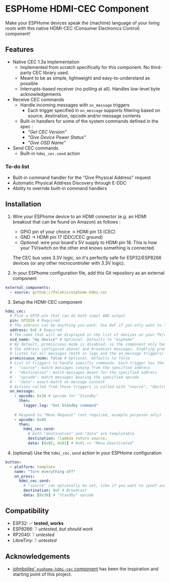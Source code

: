 # ESPHome HDMI-CEC Component

Make your ESPHome devices speak the (machine) language of your living room with this native HDMI-CEC (Consumer Electronics Control) component!

## Features

- Native CEC 1.3a implementation
    - Implemented from scratch specifically for this component. No third-party CEC library used.
    - Meant to be as simple, lightweight and easy-to-understand as possible
    - Interrupts-based receiver (no polling at all). Handles low-level byte acknowledgements
- Receive CEC commands
    - Handle incoming messages with `on_message` triggers
      - Each trigger specified in `on_message` supports filtering based on source, destination, opcode and/or message contents
    - Built-in handlers for some of the system commands defined in the spec :
      - _"Get CEC Version"_
      - _"Give Device Power Status"_
      - _"Give OSD Name"_
- Send CEC commands
    - Built-in `hdmi_cec.send` action

### To-do list

- Built-in command handler for the "Give Physical Address" request
- Automatic Physical Address Discovery through E-DDC
- Ability to override built-in command handlers

## Installation

1. Wire your ESPhome device to an HDMI connector (e.g. an HDMI breakout that can be found on Amazon) as follows :
    - GPIO pin of your choice -> HDMI pin 13 (CEC)
    - GND -> HDMI pin 17 (DDC/CEC ground)
    - _Optional_: wire your board's 5V supply to HDMI pin 18. This is how your TV/switch on the other end knows something is connected.

    The CEC bus uses 3.3V logic, so it's perfectly safe for ESP32/ESP8266 devices (or any other microcontroller with 3.3V logic).

2. In your ESPhome configuration file, add this Git repository as an external component

```yaml
external_components:
  - source: github://Palakis/esphome-hdmi-cec
```

3. Setup the HDMI-CEC component

```yaml
hdmi_cec:
  # Pick a GPIO pin that can do both input AND output
  pin: GPIO26 # Required
  # The address can be anything you want. Use 0xF if you only want to listen to the bus and not act like a standard device
  address: 0xE # Required
  # The name that will we displayed in the list of devices on your TV/receiver
  osd_name: "my device" # Optional. Defaults to "esphome"
  # By default, promiscuous mode is disabled, so the component only handles directly-address messages (matching
  # the address configured above) and broadcast messages. Enabling promiscuous mode will make the component
  # listen for all messages (both in logs and the on_message triggers)
  promiscuous_mode: false # Optional. Defaults to false
  # List of triggers to handle specific commands. Each trigger has the following optional filter parameters:
  # - "source": match messages coming from the specified address
  # - "destination": match messages meant for the specified address
  # - "opcode": match messages bearing the specified opcode
  # - "data": exact-match on message content
  # Actions called from these triggers is called with "source", "destination" and "data" as parameters
  on_message:
    - opcode: 0x36 # opcode for "Standby"
      then:
        logger.log: "Got Standby command"
    
    # Respond to "Menu Request" (not required, example purposes only)
    - opcode: 0x8D
      then:
        hdmi_cec.send:
          # both "destination" and "data" are templatable
          destination: !lambda return source;
          data: [0x8E, 0x01] # 0x01 => "Menu Deactivated"

```

4. (optional) Use the `hdmi_cec.send` action in your ESPHome configuration

```yaml
button:
  - platform: template
    name: "Turn everything off"
    on_press:
      hdmi_cec.send:
        # "source" can optionally be set, like if you want to spoof another device's address
        destination: 0xF # Broadcast
        data: [0x36] # "Standby" opcode
```

## Compatibility

- ESP32: ✅ **tested, works**
- ESP8266: ❔ _untested, but should work_
- RP2040: ❔ _untested_
- LibreTiny: ❔ _untested_

## Acknowledgements

- [johnboiles' `esphome-hdmi-cec` component](https://github.com/johnboiles/esphome-hdmi-cec) has been the inspiration and starting point of this project.
